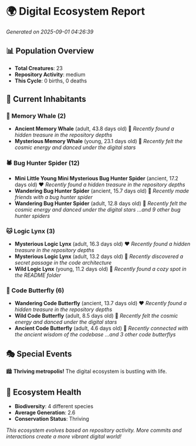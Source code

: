 # 🌍 Digital Ecosystem Report
*Generated on 2025-09-01 04:26:39*

## 📊 Population Overview
- **Total Creatures**: 23
- **Repository Activity**: medium
- **This Cycle**: 0 births, 0 deaths

## 👥 Current Inhabitants

### 🐋 Memory Whale (2)
- **Ancient Memory Whale** (adult, 43.8 days old) 💛
  *Recently found a hidden treasure in the repository depths*
- **Mysterious Memory Whale** (young, 23.1 days old) 💚
  *Recently felt the cosmic energy and danced under the digital stars*

### 🕷️ Bug Hunter Spider (12)
- **Mini Little Young Mini Mysterious Bug Hunter Spider** (ancient, 17.2 days old) ❤️
  *Recently found a hidden treasure in the repository depths*
- **Wandering Bug Hunter Spider** (ancient, 15.7 days old) 💛
  *Recently made friends with a bug hunter spider*
- **Wandering Bug Hunter Spider** (adult, 12.8 days old) 💛
  *Recently felt the cosmic energy and danced under the digital stars*
  *...and 9 other bug hunter spiders*

### 🐱 Logic Lynx (3)
- **Mysterious Logic Lynx** (adult, 16.3 days old) ❤️
  *Recently found a hidden treasure in the repository depths*
- **Mysterious Logic Lynx** (adult, 13.2 days old) 💛
  *Recently discovered a secret passage in the code architecture*
- **Wild Logic Lynx** (young, 11.2 days old) 💛
  *Recently found a cozy spot in the README folder*

### 🦋 Code Butterfly (6)
- **Wandering Code Butterfly** (ancient, 13.7 days old) ❤️
  *Recently found a hidden treasure in the repository depths*
- **Wild Code Butterfly** (adult, 8.5 days old) 💛
  *Recently felt the cosmic energy and danced under the digital stars*
- **Ancient Code Butterfly** (adult, 4.6 days old) 💚
  *Recently connected with the ancient wisdom of the codebase*
  *...and 3 other code butterflys*

## 🎭 Special Events

🏙️ **Thriving metropolis!** The digital ecosystem is bustling with life.

## 🔬 Ecosystem Health
- **Biodiversity**: 4 different species
- **Average Generation**: 2.6
- **Conservation Status**: Thriving

*This ecosystem evolves based on repository activity. More commits and interactions create a more vibrant digital world!*